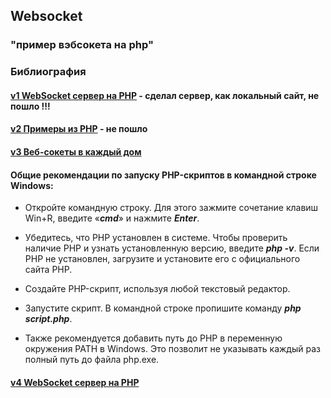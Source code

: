 ## Websocket

### "пример вэбсокета на php"

### Библиография

#### [v1 WebSocket сервер на PHP](https://github.com/maestroprog/websocket-server-php) - cделал сервер, как локальный сайт, не пошло !!!

#### [v2 Примеры из PHP](https://www.php.net/manual/ru/sockets.examples.php) - не пошло

#### [v3 Веб-сокеты в каждый дом](https://hharek.ru/веб-сокеты-в-каждый-дом)

#### Общие рекомендации по запуску PHP-скриптов в командной строке Windows:

- Откройте командную строку. Для этого зажмите сочетание клавиш Win+R, введите «***cmd***» и нажмите ***Enter***. 

- Убедитесь, что PHP установлен в системе. Чтобы проверить наличие PHP и узнать установленную версию, введите ***php -v***. Если PHP не установлен, загрузите и установите его с официального сайта PHP. 

- Создайте PHP-скрипт, используя любой текстовый редактор. 

- Запустите скрипт. В командной строке пропишите команду ***php script.php***. 

- Также рекомендуется добавить путь до PHP в переменную окружения PATH в Windows. Это позволит не указывать каждый раз полный путь до файла php.exe. 

#### [v4 WebSocket сервер на PHP](https://tokmakov.msk.ru/blog/item/202)




